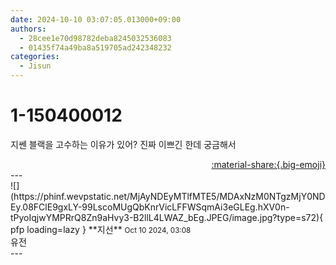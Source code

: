 ```yaml
---
date: 2024-10-10 03:07:05.013000+09:00
authors:
  - 28cee1e70d98782deba8245032536083
  - 01435f74a49ba8a519705ad242348232
categories:
  - Jisun
---
```


# 1-150400012

<div class="post-container" markdown="1">
<div class="content-container md-sidebar__scrollwrap" markdown="1">

지쎈 블랙을 고수하는 이유가 있어? 진짜 이쁘긴 한데 궁금해서

</div>
</div>

<div style="text-align: right;" markdown="1">
<a href="https://weverse.io/fromis9/fanpost/1-150400012" style="text-align: right;">:material-share:{.big-emoji}</a>
</div>
---

<div class="comments-container md-sidebar__scrollwrap" markdown="1">
<div class="comment" markdown="1">
<div class='id-container' markdown="1">
![](https://phinf.wevpstatic.net/MjAyNDEyMTlfMTE5/MDAxNzM0NTgzMjY0NDEy.08FClE9gxLY-99LscoMUgQbKnrVicLFFWSqmAi3eGLEg.hXV0n-tPyoIqjwYMPRrQ8Zn9aHvy3-B2llL4LWAZ_bEg.JPEG/image.jpg?type=s72){ pfp loading=lazy }
**<span class="artist">지선</span>** <small>Oct 10 2024, 03:08</small><br>
</div>
<div class='comment-body' markdown="1">
유전
</div>
</div>
</div>
---
